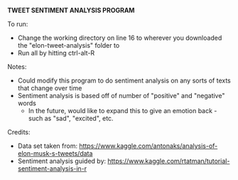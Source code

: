 **TWEET SENTIMENT ANALYSIS PROGRAM**

To run: 
- Change the working directory on line 16 to wherever you downloaded the "elon-tweet-analysis" folder to
- Run all by hitting ctrl-alt-R

Notes:
- Could modify this program to do sentiment analysis on any sorts of texts that change over time
- Sentiment analysis is based off of number of "positive" and "negative" words
	- In the future, would like to expand this to give an emotion back - such as "sad", "excited", etc.

Credits:
- Data set taken from: https://www.kaggle.com/antonaks/analysis-of-elon-musk-s-tweets/data
- Sentiment analysis guided by: https://www.kaggle.com/rtatman/tutorial-sentiment-analysis-in-r

